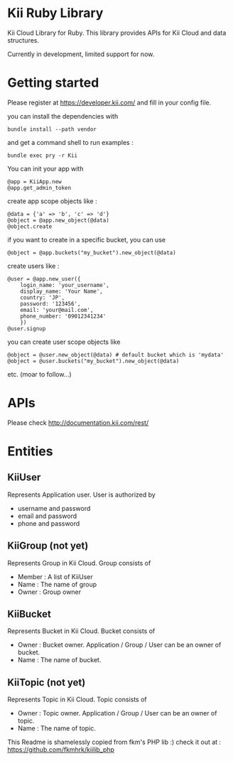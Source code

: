 Kii Ruby Library
==========

Kii Cloud Library for Ruby. This library provides APIs for Kii Cloud and data structures.

Currently in development, limited support for now.

Getting started
===============

Please register at https://developer.kii.com/ and fill in your config file.

you can install the dependencies with

    bundle install --path vendor

and get a command shell to run examples :

    bundle exec pry -r Kii


You can init your app with


    @app = KiiApp.new
	@app.get_admin_token


create app scope objects like :

    @data = {'a' => 'b', 'c' => 'd'}
	@object = @app.new_object(@data)
	@object.create

if you want to create in a specific bucket, you can use

	@object = @app.buckets("my_bucket").new_object(@data)
	
create users like :

    @user = @app.new_user({
	    login_name: 'your_username',
		display_name: 'Your Name',
		country: 'JP',
        password: '123456',
        email: 'your@mail.com',
        phone_number: '09012341234'
        })
	@user.signup

you can create user scope objects like

	@object = @user.new_object(@data) # default bucket which is 'mydata'
	@object = @user.buckets("my_bucket").new_object(@data)


etc. (moar to follow...)
					

APIs
====

Please check http://documentation.kii.com/rest/

Entities
========

KiiUser
-------
Represents Application user. User is authorized by
- username and password
- email and password
- phone and password

KiiGroup (not yet)
--------
Represents Group in Kii Cloud. Group consists of
- Member : A list of KiiUser
- Name : The name of group
- Owner : Group owner

KiiBucket
---------
Represents Bucket in Kii Cloud. Bucket consists of
- Owner : Bucket owner. Application / Group / User can be an owner of bucket.
- Name : The name of bucket.

KiiTopic (not yet)
---------
Represents Topic in Kii Cloud. Topic consists of
- Owner : Topic owner. Application / Group / User can be an owner of topic.
- Name : The name of topic.

This Readme is shamelessly copied from fkm's PHP lib :) check it out at :
https://github.com/fkmhrk/kiilib_php

